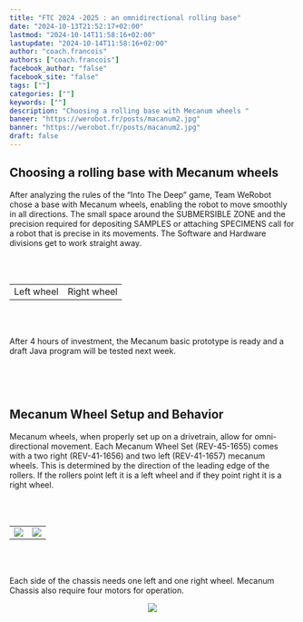 ```yaml
---
title: "FTC 2024 -2025 : an omnidirectional rolling base"
date: "2024-10-13T21:52:17+02:00"
lastmod: "2024-10-14T11:58:16+02:00"
lastupdate: "2024-10-14T11:58:16+02:00"
author: "coach.francois"
authors: ["coach.francois"]
facebook_author: "false"
facebook_site: "false"
tags: [""]
categories: [""]
keywords: [""]
description: "Choosing a rolling base with Mecanum wheels "
baneer: "https://werobot.fr/posts/macanum2.jpg"
banner: "https://werobot.fr/posts/macanum2.jpg"
draft: false
---
```

## Choosing a rolling base with Mecanum wheels

After analyzing the rules of the “Into The Deep” game, Team WeRobot chose a base with Mecanum wheels, enabling the robot to move smoothly in all directions. The small space around the SUBMERSIBLE ZONE and the precision required for depositing SAMPLES or attaching SPECIMENS call for a robot that is precise in its movements. The Software and Hardware divisions get to work straight away.

<br><br>
<center>
<div style="width: 100%; max-width: 700px;">
    <table>
        <tr>
            <td><img src="https://werobot.fr/posts/macanum 01.jpg" alt=""> <figcaption>Left wheel</figcaption></td>
            <td><img src="https://werobot.fr/posts/macanum 00.jpg" alt=""> <figcaption>Right wheel</figcaption></td>
	</tr>
    </table>
</div>
</center>
<center>
<div style="width: 100%; max-width: 700px;">
<img src="https://werobot.fr/posts/macanum1.jpg" alt="">
</div>
</center>
<center>
<div style="width: 100%; max-width: 700px;">
<img src="https://werobot.fr/posts/macanum2.jpg" alt="">
</div>
</center>
<br><br>

After 4 hours of investment, the Mecanum basic prototype is ready and a draft Java program will be tested next week.

<br><br>
<center>
<div style="width: 100%; max-width: 700px;">
<img src="https://werobot.fr/posts/macanum3.jpg" alt="">
</div>
</center>

## Mecanum Wheel Setup and Behavior

Mecanum wheels, when properly set up on a drivetrain, allow for omni-directional movement. Each Mecanum Wheel Set (REV-45-1655) comes with a two right (REV-41-1656) and two left (REV-41-1657) mecanum wheels. This is determined by the direction of the leading edge of the rollers. If the rollers point left it is a left wheel and if they point right it is a right wheel. 

<br><br>
<center>
<div style="width: 100%; max-width: 700px;">
    <table>
        <tr>
            <td><img src="https://werobot.fr/posts/Mecanum_left.png"></td>
            <td><img src="https://werobot.fr/posts/Mecanum_right.png"></td>
	</tr>
    </table>
</div>
</center>
<br><br>

Each side of the chassis needs one left and one right wheel. Mecanum Chassis also require four motors for operation.‌

<center>
<div style="width: 100%; max-width: 700px;">
<img src="https://werobot.fr/posts/Macanum_position_roues.png">
</div>
</center>







